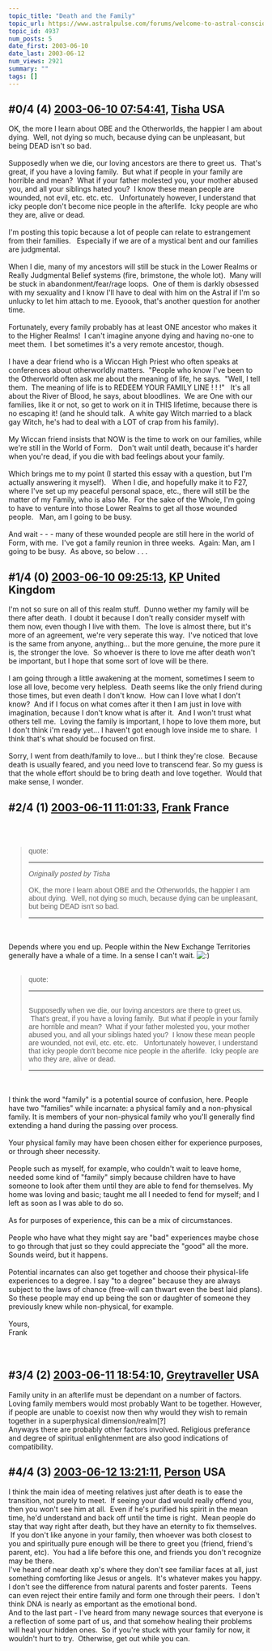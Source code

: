 ```yaml
---
topic_title: "Death and the Family"
topic_url: https://www.astralpulse.com/forums/welcome-to-astral-consciousness!/death-and-the-family
topic_id: 4937
num_posts: 5
date_first: 2003-06-10
date_last: 2003-06-12
num_views: 2921
summary: ""
tags: []
---
```


## \#0/4 (4) [2003-06-10 07:54:41](https://www.astralpulse.com/forums/index.php?msg=120628), [Tisha](https://www.astralpulse.com/forums/profile/?u=594) USA ##
<section>
OK, the more I learn about OBE and the Otherworlds, the happier I am about dying.  Well, not dying so much, because dying can be unpleasant, but being DEAD isn't so bad.
<br>
<br>
Supposedly when we die, our loving ancestors are there to greet us.  That's great, if you have a loving family.  But what if people in your family are horrible and mean?  What if your father molested you, your mother abused you, and all your siblings hated you?  I know these mean people are wounded, not evil, etc. etc. etc.   Unfortunately however, I understand that icky people don't become nice people in the afterlife.  Icky people are who they are, alive or dead.
<br>
<br>
I'm posting this topic because a lot of people can relate to estrangement from their families.   Especially if we are of a mystical bent and our families are judgmental.
<br>
<br>
When I die, many of my ancestors will still be stuck in the Lower Realms or Really Judgmental Belief systems (fire, brimstone, the whole lot).  Many will be stuck in abandonment/fear/rage loops.  One of them is darkly obsessed with my sexuality and I know I'll have to deal with him on the Astral if I'm so unlucky to let him attach to me. Eyoook, that's another question for another time.
<br>
<br>
Fortunately, every family probably has at least ONE ancestor who makes it to the Higher Realms!  I can't imagine anyone dying and having no-one to meet them.  I bet sometimes it's a very remote ancestor, though.
<br>
<br>
I have a dear friend who is a Wiccan High Priest who often speaks at conferences about otherworldly matters.  "People who know I've been to the Otherworld often ask me about the meaning of life, he says.  "Well, I tell them.  The meaning of life is to REDEEM YOUR FAMILY LINE ! ! !"   It's all about the River of Blood, he says, about bloodlines.  We are One with our families, like it or not, so get to work on it in THIS lifetime, because there is no escaping it! (and he should talk.  A white gay Witch married to a black gay Witch, he's had to deal with a LOT of crap from his family).
<br>
<br>
My Wiccan friend insists that NOW is the time to work on our families, while we're still in the World of Form.   Don't wait until death, because it's harder when you're dead, if you die with bad feelings about your family.
<br>
<br>
Which brings me to my point (I started this essay with a question, but I'm actually answering it myself).   When I die, and hopefully make it to F27, where I've set up my peaceful personal space, etc., there will still be the matter of my Family, who is also Me.  For the sake of the Whole, I'm going to have to venture into those Lower Realms to get all those wounded people.   Man, am I going to be busy.
<br>
<br>
And wait - - - many of these wounded people are still here in the world of Form, with me.  I've got a family reunion in three weeks.  Again: Man, am I going to be busy.  As above, so below . . .
<br>
</section>

## \#1/4 (0) [2003-06-10 09:25:13](https://www.astralpulse.com/forums/index.php?msg=34229), [KP](https://www.astralpulse.com/forums/profile/?u=756) United Kingdom ##
<section>
I'm not so sure on all of this realm stuff.  Dunno wether my family will be there after death.  I doubt it because I don't really consider myself with them now, even though I live with them.  The love is almost there, but it's more of an agreement, we're very seperate this way.  I've noticed that love is the same from anyone, anything... but the more genuine, the more pure it is, the stronger the love.  So whoever is there to love me after death won't be important, but I hope that some sort of love will be there.
<br>
<br>
I am going through a little awakening at the moment, sometimes I seem to lose all love, become very helpless.  Death seems like the only friend during those times, but even death I don't know.  How can I love what I don't know?  And if I focus on what comes after it then I am just in love with imagination, because I don't know what is after it.  And I won't trust what others tell me.  Loving the family is important, I hope to love them more, but I don't think i'm ready yet... I haven't got enough love inside me to share.  I think that's what should be focused on first.
<br>
<br>
Sorry, I went from death/family to love... but I think they're close.  Because death is usually feared, and you need love to transcend fear. So my guess is that the whole effort should be to bring death and love together.  Would that make sense, I wonder.
</section>

## \#2/4 (1) [2003-06-11 11:01:33](https://www.astralpulse.com/forums/index.php?msg=34374), [Frank](https://www.astralpulse.com/forums/profile/?u=359) France ##
<section>
<br>
<br>
<blockquote id='"quote"'>
 <font face='"Arial"' id='"quote"' size='"1"'>
  quote:
  <hr height='"1"' id='"quote"' noshade=""/>
  <i>
   Originally posted by Tisha
  </i>
  <br>
  <br>
  OK, the more I learn about OBE and the Otherworlds, the happier I am about dying.  Well, not dying so much, because dying can be unpleasant, but being DEAD isn't so bad.
  <br>
  <hr height='"1"' id='"quote"' noshade=""/>
 </font>
</blockquote>
<br>
<br>
Depends where you end up. People within the New Exchange Territories generally have a whale of a time. In a sense I can't wait.
<img alt=":)" class="smiley" src="https://www.astralpulse.com/forums/Smileys/fugue/smiley.png" title="Smiley"/>
<br>
<br>
<blockquote id='"quote"'>
 <font face='"Arial"' id='"quote"' size='"1"'>
  quote:
  <hr height='"1"' id='"quote"' noshade=""/>
  <br>
  Supposedly when we die, our loving ancestors are there to greet us.  That's great, if you have a loving family.  But what if people in your family are horrible and mean?  What if your father molested you, your mother abused you, and all your siblings hated you?  I know these mean people are wounded, not evil, etc. etc. etc.   Unfortunately however, I understand that icky people don't become nice people in the afterlife.  Icky people are who they are, alive or dead.
  <br>
  <hr height='"1"' id='"quote"' noshade=""/>
 </font>
</blockquote>
<br>
<br>
I think the word "family" is a potential source of confusion, here. People have two "families" while incarnate: a physical family and a non-physical family. It is members of your non-physical family who you'll generally find extending a hand during the passing over process.
<br>
<br>
Your physical family may have been chosen either for experience purposes, or through sheer necessity.
<br>
<br>
People such as myself, for example, who couldn't wait to leave home, needed some kind of "family" simply because children have to have someone to look after them until they are able to fend for themselves. My home was loving and basic; taught me all I needed to fend for myself; and I left as soon as I was able to do so.
<br>
<br>
As for purposes of experience, this can be a mix of circumstances.
<br>
<br>
People who have what they might say are "bad" experiences maybe chose to go through that just so they could appreciate the "good" all the more. Sounds weird, but it happens.
<br>
<br>
Potential incarnates can also get together and choose their physical-life experiences to a degree. I say "to a degree" because they are always subject to the laws of chance (free-will can thwart even the best laid plans). So these people may end up being the son or daughter of someone they previously knew while non-physical, for example.
<br>
<br>
Yours,
<br>
Frank
<br>
<br>
<br>
</section>

## \#3/4 (2) [2003-06-11 18:54:10](https://www.astralpulse.com/forums/index.php?msg=34444), [Greytraveller](https://www.astralpulse.com/forums/profile/?u=1734) USA ##
<section>
Family unity in an afterlife must be dependant on a number of factors. Loving family members would most probably Want to be together. However, if people are unable to coexist now then why would they wish to remain together in a superphysical dimension/realm[?]
<br>
Anyways there are probably other factors involved. Religious preferance and degree of spiritual enlightenment are also good indications of compatibility.
</section>

## \#4/4 (3) [2003-06-12 13:21:11](https://www.astralpulse.com/forums/index.php?msg=34511), [Person](https://www.astralpulse.com/forums/profile/?u=635) USA ##
<section>
I think the main idea of meeting relatives just after death is to ease the transition, not purely to meet.  If seeing your dad would really offend you, then you won't see him at all.  Even if he's purified his spirit in the mean time, he'd understand and back off until the time is right.  Mean people do stay that way right after death, but they have an eternity to fix themselves.  If you don't like anyone in your family, then whoever was both closest to you and spiritually pure enough will be there to greet you (friend, friend's parent, etc).  You had a life before this one, and friends you don't recognize may be there.
<br>
I've heard of near death xp's where they don't see familiar faces at all, just something comforting like Jesus or angels.  It's whatever makes you happy.
<br>
I don't see the difference from natural parents and foster parents.  Teens can even reject their entire family and form one through their peers.  I don't think DNA is nearly as emportant as the emotional bond.
<br>
And to the last part - I've heard from many newage sources that everyone is a reflection of some part of us, and that somehow healing their problems will heal your hidden ones.  So if you're stuck with your family for now, it wouldn't hurt to try.  Otherwise, get out while you can.
<br>
</section>